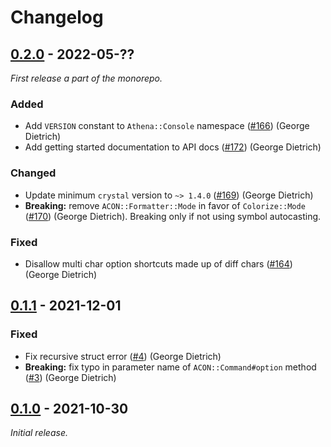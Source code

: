 # Changelog

## [0.2.0] - 2022-05-??

_First release a part of the monorepo._

### Added

- Add `VERSION` constant to `Athena::Console` namespace ([#166](https://github.com/athena-framework/athena/pull/166)) (George Dietrich)
- Add getting started documentation to API docs ([#172](https://github.com/athena-framework/athena/pull/172)) (George Dietrich)

### Changed

- Update minimum `crystal` version to `~> 1.4.0` ([#169](https://github.com/athena-framework/athena/pull/169)) (George Dietrich)
- **Breaking:** remove `ACON::Formatter::Mode` in favor of `Colorize::Mode` ([#170](https://github.com/athena-framework/athena/pull/170)) (George Dietrich). Breaking only if not using symbol autocasting.

### Fixed

- Disallow multi char option shortcuts made up of diff chars ([#164](https://github.com/athena-framework/athena/pull/164)) (George Dietrich)

## [0.1.1] - 2021-12-01

### Fixed

- Fix recursive struct error ([#4](https://github.com/athena-framework/console/pull/4)) (George Dietrich)
- **Breaking:** fix typo in parameter name of `ACON::Command#option` method ([#3](https://github.com/athena-framework/console/pull/3)) (George Dietrich)

## [0.1.0] - 2021-10-30

_Initial release._

[0.2.0]: https://github.com/athena-framework/console/releases/tag/v0.2.0
[0.1.1]: https://github.com/athena-framework/console/releases/tag/v0.1.1
[0.1.0]: https://github.com/athena-framework/console/releases/tag/v0.1.0
